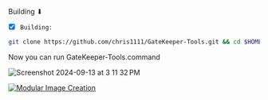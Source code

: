 Building ⬇︎

- [x] `Building:`
```bash
git clone https://github.com/chris1111/GateKeeper-Tools.git && cd $HOME/GateKeeper-Tools && mv GateKeeper-Tools.txt $HOME/GateKeeper-Tools/GateKeeper-Tools.command && chmod 755 GateKeeper-Tools.command && Icon/seticon Icon/applet.icns GateKeeper-Tools.command
```




Now you can run GateKeeper-Tools.command

![Screenshot 2024-09-13 at 3 11 32 PM](https://github.com/user-attachments/assets/84c1795e-1be2-4167-ba31-6bb7f7378fcd)



[![Modular Image Creation](https://github.com/user-attachments/assets/68f65560-03ae-4dfe-908f-554e30e2906b)](https://youtu.be)
